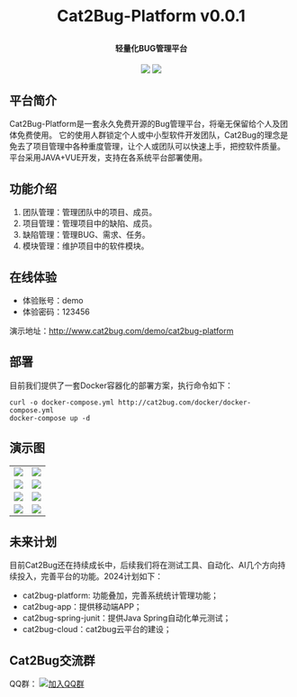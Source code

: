 <h1 align="center" style="margin: 30px 0 30px; font-weight: bold;">Cat2Bug-Platform v0.0.1</h1>
<h4 align="center">轻量化BUG管理平台</h4>
<p align="center">
	<a href="https://gitee.com/y_project/RuoYi-Vue"><img src="https://img.shields.io/badge/Cat2Bug-v0.0.1-blue?link=https%3A%2F%2Fqm.qq.com%2Fcgi-bin%2Fqm%2Fqr%3Fk%3DG_vJa478flcFo_1ohJxNYD0mRKafQ7I1%26jump_from%3Dwebapi%26authKey%3DEL0KrLpnjYWqNN9YXTVksNlNFrV9DHYyPMx2RVOhXqLzfnmc%2BOz8oQ38aBOGx90t
"></a>
	<a href="https://gitee.com/y_project/RuoYi-Vue/blob/master/LICENSE"><img src="https://img.shields.io/github/license/mashape/apistatus.svg"></a>
</p>

## 平台简介

Cat2Bug-Platform是一套永久免费开源的Bug管理平台，将毫无保留给个人及团体免费使用。
它的使用人群锁定个人或中小型软件开发团队，Cat2Bug的理念是免去了项目管理中各种重度管理，让个人或团队可以快速上手，把控软件质量。
平台采用JAVA+VUE开发，支持在各系统平台部署使用。

## 功能介绍

1.  团队管理：管理团队中的项目、成员。
2.  项目管理：管理项目中的缺陷、成员。
3.  缺陷管理：管理BUG、需求、任务。
4.  模块管理：维护项目中的软件模块。

## 在线体验

- 体验账号：demo
- 体验密码：123456  

演示地址：http://www.cat2bug.com/demo/cat2bug-platform

## 部署

目前我们提供了一套Docker容器化的部署方案，执行命令如下：

```
curl -o docker-compose.yml http://cat2bug.com/docker/docker-compose.yml
docker-compose up -d
```

## 演示图

<table>
    <tr>
        <td><img src="http://www.cat2bug.com/public/cat2bug-platform/images/1.jpg"/></td>
        <td><img src="http://www.cat2bug.com/public/cat2bug-platform/images/4.png"/></td>
    </tr>
    <tr>
        <td><img src="http://www.cat2bug.com/public/cat2bug-platform/images/3.png"/></td>
        <td><img src="http://www.cat2bug.com/public/cat2bug-platform/images/2.png"/></td>
    </tr>
    <tr>
        <td><img src="http://www.cat2bug.com/public/cat2bug-platform/images/5.png"/></td>
        <td><img src="http://www.cat2bug.com/public/cat2bug-platform/images/6.png"/></td>
    </tr>
    <tr>
        <td><img src="http://www.cat2bug.com/public/cat2bug-platform/images/7.png"/></td>
        <td><img src="http://www.cat2bug.com/public/cat2bug-platform/images/8.png"/></td>
    </tr>
</table>

## 未来计划

目前Cat2Bug还在持续成长中，后续我们将在测试工具、自动化、AI几个方向持续投入，完善平台的功能。2024计划如下：

* cat2bug-platform: 功能叠加，完善系统统计管理功能；
* cat2bug-app：提供移动端APP；
* cat2bug-spring-junit：提供Java Spring自动化单元测试；
* cat2bug-cloud：cat2bug云平台的建设；

## Cat2Bug交流群

QQ群： [![加入QQ群](https://img.shields.io/badge/%E6%9C%AA%E6%BB%A1-731462000-blue?link=https%3A%2F%2Fqm.qq.com%2Fcgi-bin%2Fqm%2Fqr%3Fk%3DG_vJa478flcFo_1ohJxNYD0mRKafQ7I1%26jump_from%3Dwebapi%26authKey%3DEL0KrLpnjYWqNN9YXTVksNlNFrV9DHYyPMx2RVOhXqLzfnmc%2BOz8oQ38aBOGx90t
)](https://qm.qq.com/cgi-bin/qm/qr?k=G_vJa478flcFo_1ohJxNYD0mRKafQ7I1&jump_from=webapi&authKey=EL0KrLpnjYWqNN9YXTVksNlNFrV9DHYyPMx2RVOhXqLzfnmc+Oz8oQ38aBOGx90t)